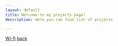 ```yaml
---
layout: default
title: Welcome to my projects page!
description: Here you can find list of projects

---
```

[Wi-fi](https://drive.google.com/file/d/11LRbAZjNweg41XpWzFcBZFOsHjzq1MX8/view?usp=sharing) 
[back](https://antochino.github.io)                                                
